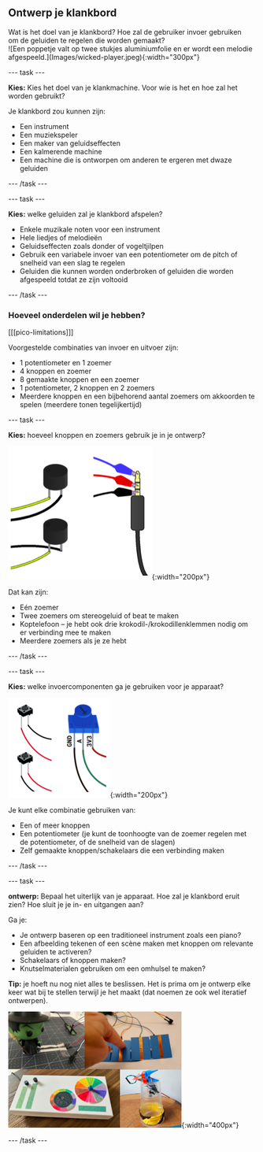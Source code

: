 ## Ontwerp je klankbord

<div style="display: flex; flex-wrap: wrap">
<div style="flex-basis: 200px; flex-grow: 1; margin-right: 15px;">
Wat is het doel van je klankbord? Hoe zal de gebruiker invoer gebruiken om de geluiden te regelen die worden gemaakt? 
</div>
<div>
![Een poppetje valt op twee stukjes aluminiumfolie en er wordt een melodie afgespeeld.](Images/wicked-player.jpeg){:width="300px"}
</div>
</div>

--- task ---

**Kies:** Kies het doel van je klankmachine. Voor wie is het en hoe zal het worden gebruikt?

Je klankbord zou kunnen zijn:

+ Een instrument
+ Een muziekspeler
+ Een maker van geluidseffecten
+ Een kalmerende machine
+ Een machine die is ontworpen om anderen te ergeren met dwaze geluiden

--- /task ---

--- task ---

**Kies:** welke geluiden zal je klankbord afspelen?

+ Enkele muzikale noten voor een instrument
+ Hele liedjes of melodieën
+ Geluidseffecten zoals donder of vogeltjilpen
+ Gebruik een variabele invoer van een potentiometer om de pitch of snelheid van een slag te regelen
+ Geluiden die kunnen worden onderbroken of geluiden die worden afgespeeld totdat ze zijn voltooid

--- /task ---

### Hoeveel onderdelen wil je hebben?

[[[pico-limitations]]]

Voorgestelde combinaties van invoer en uitvoer zijn:
+ 1 potentiometer en 1 zoemer
+ 4 knoppen en zoemer
+ 8 gemaakte knoppen en een zoemer
+ 1 potentiometer, 2 knoppen en 2 zoemers
+ Meerdere knoppen en een bijbehorend aantal zoemers om akkoorden te spelen (meerdere tonen tegelijkertijd)

--- task ---

**Kies:** hoeveel knoppen en zoemers gebruik je in je ontwerp?

![Een verzameling diagrammen met meerdere knoppen en een hoofdtelefoonaansluiting.](images/output-components.png){:width="200px"}

Dat kan zijn:
+ Eén zoemer
+ Twee zoemers om stereogeluid of beat te maken
+ Koptelefoon – je hebt ook drie krokodil-/krokodillenklemmen nodig om er verbinding mee te maken
+ Meerdere zoemers als je ze hebt

--- /task ---

--- task ---

**Kies:** welke invoercomponenten ga je gebruiken voor je apparaat?

![Een verzameling diagrammen met meerdere knoppen en een potentiometer.](images/input-components.png){:width="200px"}

Je kunt elke combinatie gebruiken van:
+ Een of meer knoppen
+ Een potentiometer (je kunt de toonhoogte van de zoemer regelen met de potentiometer, of de snelheid van de slagen)
+ Zelf gemaakte knoppen/schakelaars die een verbinding maken

--- /task ---

--- task ---

**ontwerp:** Bepaal het uiterlijk van je apparaat. Hoe zal je klankbord eruit zien? Hoe sluit je je in- en uitgangen aan?

Ga je:

+ Je ontwerp baseren op een traditioneel instrument zoals een piano?
+ Een afbeelding tekenen of een scène maken met knoppen om relevante geluiden te activeren?
+ Schakelaars of knoppen maken?
+ Knutselmaterialen gebruiken om een omhulsel te maken?

**Tip:** je hoeft nu nog niet alles te beslissen. Het is prima om je ontwerp elke keer wat bij te stellen terwijl je het maakt (dat noemen ze ook wel iteratief ontwerpen).

![Een verzameling afbeeldingen met voorbeeldprojecten, waaronder een geluidsbom-trekschakelaar, een speelgoed stopknop, een dj-deck met instelwielen en knoppen, en een speciale effecten-bord met meerdere zelfgemaakte knoppen.](images/strip-examples.png){:width="400px"}

--- /task ---

